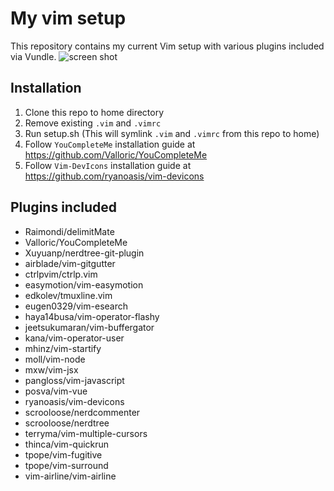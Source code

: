 # My vim setup
This repository contains my current Vim setup with various plugins included via Vundle.
![screen shot](http://i.imgur.com/kAlHMCp.png "Screenshot")

## Installation
1. Clone this repo to home directory
2. Remove existing `.vim` and `.vimrc`
3. Run setup.sh (This will symlink `.vim` and `.vimrc` from this repo to home)
4. Follow `YouCompleteMe` installation guide at https://github.com/Valloric/YouCompleteMe
5. Follow `Vim-DevIcons` installation guide at https://github.com/ryanoasis/vim-devicons

## Plugins included
- Raimondi/delimitMate
- Valloric/YouCompleteMe
- Xuyuanp/nerdtree-git-plugin
- airblade/vim-gitgutter
- ctrlpvim/ctrlp.vim
- easymotion/vim-easymotion
- edkolev/tmuxline.vim
- eugen0329/vim-esearch
- haya14busa/vim-operator-flashy
- jeetsukumaran/vim-buffergator
- kana/vim-operator-user
- mhinz/vim-startify
- moll/vim-node
- mxw/vim-jsx
- pangloss/vim-javascript
- posva/vim-vue
- ryanoasis/vim-devicons
- scrooloose/nerdcommenter
- scrooloose/nerdtree
- terryma/vim-multiple-cursors
- thinca/vim-quickrun
- tpope/vim-fugitive
- tpope/vim-surround
- vim-airline/vim-airline
